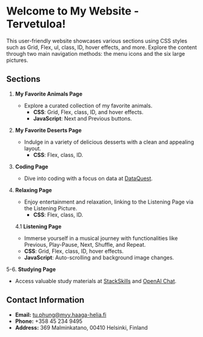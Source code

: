 # Welcome to My Website - Tervetuloa!

This user-friendly website showcases various sections using CSS styles such as Grid, Flex, ul, class, ID, hover effects, and more. Explore the content through two main navigation methods: the menu icons and the six large pictures.

## Sections

1. **My Favorite Animals Page**
   - Explore a curated collection of my favorite animals.
     - **CSS**: Grid, Flex, class, ID, and hover effects.
     - **JavaScript**: Next and Previous buttons.

2. **My Favorite Deserts Page**
   - Indulge in a variety of delicious desserts with a clean and appealing layout.
     - **CSS**: Flex, class, ID.

3. **Coding Page**
   - Dive into coding with a focus on data at [DataQuest](https://www.dataquest.io/).

4. **Relaxing Page**
   - Enjoy entertainment and relaxation, linking to the Listening Page via the Listening Picture.
     - **CSS**: Flex, class, ID.

   4.1 **Listening Page**
     - Immerse yourself in a musical journey with functionalities like Previous, Play-Pause, Next, Shuffle, and Repeat.
     - **CSS**: Grid, Flex, class, ID, hover effects.
     - **JavaScript**: Auto-scrolling and background image changes.

5-6. **Studying Page**
   - Access valuable study materials at [StackSkills](https://stackskills.com/) and [OpenAI Chat](https://chat.openai.com/).

## Contact Information

- **Email:** tu.phung@myy.haaga-helia.fi
- **Phone:** +358 45 234 9495
- **Address:** 369 Malminkatano, 00410 Helsinki, Finland
